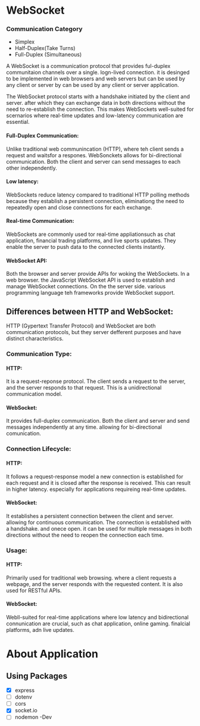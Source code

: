 # WebSocket

### Communication Category
- Simplex
- Half-Duplex(Take Turns)
- Full-Duplex (Simultaneous)


<p>A WebSocket is a communication protocol that provides ful-duplex communitaion channels over a single. logn-lived connection. it is desinged to be implemented in web browsers and web servers but can be used by any client or server by can be used by any client or server application.</p>

<p>The WebSocket protocol starts with a handshake initiated by the client and server. after which they can exchange data in both directions without the need to re-establish the connection. This makes WebSockets well-suited for scernarios where real-time updates and low-latency communication are essential.</p>

#### Full-Duplex Communication:
Unlike traditional web communincation (HTTP), where teh client sends a request and waitsfor a respones. WebSonckets allows for bi-directional communication. Both the client and server can send messages to each other independently.
#### Low latency: 
WebSockets reduce latency compared to traditional HTTP polling methods because they establish a persistent connection, eliminationg the need to repeatedly open and close connections for each exchange. 
#### Real-time Communication: 
WebSockets are commonly used tor real-time appliationsuch as chat application, financial trading platforms, and live sports updates. They enable the server to push data to the connected clients instantly.
#### WebSocket API:
Both the browser and server provide APIs for woking the WebSockets. In a web browser. the JavaScript WebSocket API is used to establish and manage WebSocket connections. On the the server side. various programming language teh frameworks provide WebSocket support.


## Differences between HTTP and WebSocket:
<p>HTTP (Gypertext Transfer Protocol) and WebSocket are both communication protocols, but they server defferent purposes and have distinct characteristics.</p>

### Communication Type:
#### HTTP:
<p>It is a request-reponse protocol. The client sends a request to the server, and the server responds to that request. This is a unidirectional communication model.</p>

#### WebSocket:
<p>It provides full-duplex communication. Both the client and server and send messages independently at any time. allowing for bi-directional comunication.</p>

### Connection Lifecycle: 
#### HTTP: 
It follows a request-response model a new connection is established for each request and it is closed after the response is received. This can result in higher latency. especially for applications requireing real-time updates.
#### WebSocket: 
It establishes a persistent connection between the client and server. allowing for continuous communication. The connection is established with a handshake. and onece open. it can be used for multiple messages in both directions without the need to reopen the connection each time.

### Usage:
#### HTTP: 
Primarily used for traditional web browsing. where a client requests a webpage, and the server responds with the requested content. It is also used for RESTful APIs.

#### WebSocket: 
<p>Webll-suited for real-time applications where low latency and bidirectional connunication are crucial, such as chat application, online gaming. finalcial platforms, adn live updates.</p>


# About Application

## Using Packages
- [x] express
- [ ] dotenv
- [ ] cors
- [x] socket.io
- [ ] nodemon -Dev
